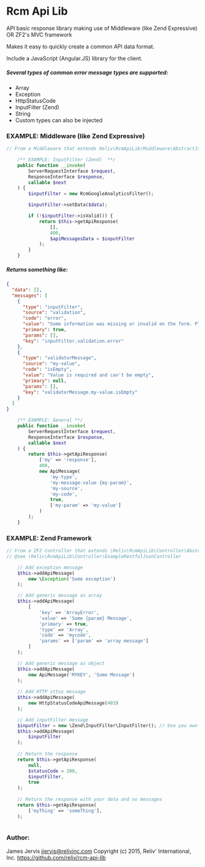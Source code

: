 Rcm Api Lib
====================

API basic response library making use of 
Middleware (like Zend Expressive) OR ZF2's MVC framework

Makes it easy to quickly create a common API data format.

Include a JavaScript (Angular.JS) library for the client.

##### Several types of common error message types are supported: #####

- Array
- Exception
- HttpStatusCode
- InputFilter (Zend)
- String
- Custom types can also be injected


### EXAMPLE: Middleware (like Zend Expressive) ###
        
```php
// From a Middleware that extends Reliv\RcmApiLib\Middleware\AbstractJsonController

    /** EXAMPLE: InputFilter (Zend)  **/
    public function __invoke(
        ServerRequestInterface $request,
        ResponseInterface $response,
        callable $next
    ) {
        $inputFilter = new RcmGoogleAnalyticsFilter();

        $inputFilter->setData($data);

        if (!$inputFilter->isValid()) {
            return $this->getApiResponse(
                [],
                400,
                $apiMessagesData = $inputFilter
            );
        }
    }
```

##### Returns something like: #####
    
```json
{
  "data": [],
  "messages": [
    {
      "type": "inputFilter",
      "source": "validation",
      "code": "error",
      "value": "Some information was missing or invalid on the form. Please check the form and try again.",
      "primary": true,
      "params": [],
      "key": "inputFilter.validation.error"
    },
    {
      "type": "validatorMessage",
      "source": "my-value",
      "code": "isEmpty",
      "value": "Value is required and can't be empty",
      "primary": null,
      "params": [],
      "key": "validatorMessage.my-value.isEmpty"
    }
  ]
} 
```
    
    
    
```php    
    /** EXAMPLE: General **/
    public function __invoke(
        ServerRequestInterface $request,
        ResponseInterface $response,
        callable $next
    ) {
        return $this->getApiResponse(
            ['my' => 'response'],
            400,
            new ApiMessage(
                'my-type',
                'my-message-value {my-param}',
                'my-source',
                'my-code',
                true,
                ['my-param' => 'my-value']
            )
        );
    }

```

### EXAMPLE: Zend Framework ###

```php
// From a ZF2 Controller that extends \Reliv\RcmApiLib\Controller\AbstractRestfulJsonController
// @see \Reliv\RcmApiLib\Controller\ExampleRestfulJsonController

    // Add exception message
    $this->addApiMessage(
        new \Exception('Some exception')
    );

    // Add generic message as array
    $this->addApiMessage(
        [
            'key' => 'ArrayError',
            'value' => 'Some {param} Message',
            'primary' => true,
            'type' => 'Array',
            'code' => 'mycode',
            'params' => ['param' => 'array message']
        ]
    );

    // Add generic message as object
    $this->addApiMessage(
        new ApiMessage('MYKEY', 'Some Message')
    );
    
    // Add HTTP sttus message
    $this->addApiMessage(
        new HttpStatusCodeApiMessage(403)
    );

    // Add inputFilter message
    $inputFilter = new \Zend\InputFilter\InputFilter(); // Use you own inputFilter here
    $this->addApiMessage(
        $inputFilter
    );
    
    // Return the response
    return $this->getApiResponse(
        null,
        $statusCode = 200,
        $inputFilter,
        true
    );
    
    // Return the response with your data and no messages
    return $this->getApiResponse(
        ['myThing' => 'someThing'],
    );
    
```

### Author: ###
James Jervis
jjervis@relivinc.com
Copyright (c) 2015, Reliv' International, Inc.
https://github.com/reliv/rcm-api-lib
